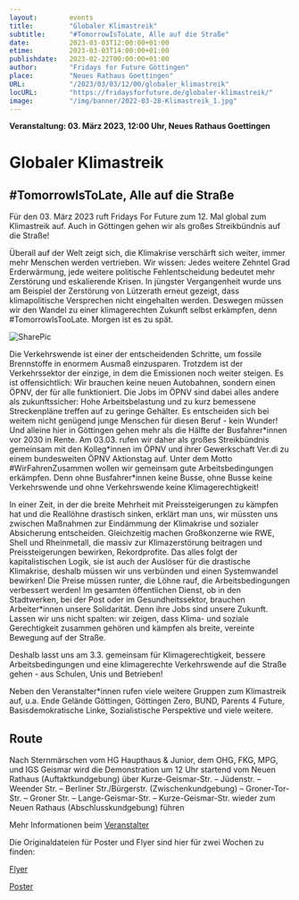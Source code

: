```yaml
---
layout:        events
title:         "Globaler Klimastreik"
subtitle:      "#TomorrowIsToLate, Alle auf die Straße"
date:          2023-03-03T12:00:00+01:00
etime:         2023-03-03T14:00:00+01:00
publishdate:   2023-02-22T00:00:00+01:00
author:        "Fridays for Future Göttingen"
place:         "Neues Rathaus Goettingen"
URL:           "/2023/03/03/12/00/globaler_klimastreik"
locURL:        "https://fridaysforfuture.de/globaler-klimastreik/"
image:         "/img/banner/2022-03-28-Klimastreik_1.jpg"
---
```


**Veranstaltung: 03. März 2023, 12:00 Uhr, Neues Rathaus Goettingen**

Globaler Klimastreik
===========

\#TomorrowIsToLate, Alle auf die Straße
-----------
Für den 03. März 2023 ruft Fridays For Future zum 12. Mal global zum Klimastreik auf. Auch in Göttingen gehen wir als großes Streikbündnis auf die Straße!

Überall auf der Welt zeigt sich, die Klimakrise verschärft sich weiter, immer mehr Menschen werden vertrieben. Wir wissen: Jedes weitere Zehntel Grad Erderwärmung, jede weitere politische Fehlentscheidung bedeutet mehr Zerstörung und eskalierende Krisen. In jüngster Vergangenheit wurde uns am Beispiel der Zerstörung von Lützerath erneut gezeigt, dass klimapolitische Versprechen nicht eingehalten werden. Deswegen müssen wir den Wandel zu einer klimagerechten Zukunft selbst erkämpfen, denn #TomorrowIsTooLate. Morgen ist es zu spät.

![SharePic](/img/event/2023-03-03-Sharepic_Klimastreik.png)

Die Verkehrswende ist einer der entscheidenden Schritte, um fossile Brennstoffe in enormem Ausmaß einzusparen. Trotzdem ist der Verkehrssektor der einzige, in dem die Emissionen noch weiter steigen. Es ist offensichtlich: Wir brauchen keine neuen Autobahnen, sondern einen ÖPNV, der für alle funktioniert. Die Jobs im ÖPNV sind dabei alles andere als zukunftssicher: Hohe Arbeitsbelastung und zu kurz bemessene Streckenpläne treffen auf zu geringe Gehälter. Es entscheiden sich bei weitem nicht genügend junge Menschen für diesen Beruf - kein Wunder! Und alleine hier in Göttingen gehen mehr als die Hälfte der
Busfahrer\*innen vor 2030 in Rente. Am 03.03. rufen wir daher als großes Streikbündnis gemeinsam mit den
Kolleg\*innen im ÖPNV und ihrer Gewerkschaft Ver.di zu einem bundesweiten ÖPNV Aktionstag auf. Unter dem Motto #WirFahrenZusammen wollen wir gemeinsam gute Arbeitsbedingungen erkämpfen. Denn ohne
Busfahrer\*innen keine Busse, ohne Busse keine Verkehrswende und ohne Verkehrswende keine Klimagerechtigkeit!

In einer Zeit, in der die breite Mehrheit mit Preissteigerungen zu kämpfen hat und die Reallöhne drastisch sinken, erklärt man uns, wir müssten uns zwischen Maßnahmen zur Eindämmung der Klimakrise und sozialer Absicherung entscheiden. Gleichzeitig machen Großkonzerne wie RWE, Shell und Rheinmetall, die massiv zur Klimazerstörung beitragen und Preissteigerungen bewirken, Rekordprofite. Das alles folgt der kapitalistischen Logik, sie ist auch der Auslöser für die drastische Klimakrise, deshalb müssen wir uns verbünden und einen Systemwandel bewirken! Die Preise müssen runter, die Löhne rauf, die Arbeitsbedingungen verbessert werden! Im gesamten öffentlichen Dienst, ob in den Stadtwerken, bei der Post oder im Gesundheitssektor, brauchen
Arbeiter\*innen unsere Solidarität. Denn ihre Jobs sind unsere Zukunft. Lassen wir uns nicht spalten: wir zeigen, dass Klima- und soziale Gerechtigkeit zusammen gehören und kämpfen als breite, vereinte Bewegung auf der Straße.

Deshalb lasst uns am 3.3. gemeinsam für Klimagerechtigkeit, bessere Arbeitsbedingungen und eine klimagerechte Verkehrswende auf die Straße gehen - aus Schulen, Unis und Betrieben!

Neben den Veranstalter*innen rufen viele weitere Gruppen zum Klimastreik
auf, u.a. Ende Gelände Göttingen, Göttingen Zero, BUND, Parents 4
Future, Basisdemokratische Linke, Sozialistische Perspektive und viele
weitere.


Route
------

Nach Sternmärschen vom HG Haupthaus & Junior, dem OHG, FKG, MPG, und IGS
Geismar wird die Demonstration um 12 Uhr startend vom Neuen Rathaus (Auftaktkundgebung)
über Kurze-Geismar-Str. – Jüdenstr. – Weender Str. – Berliner Str./Bürgerstr. (Zwischenkundgebung) – Groner-Tor-Str. – Groner Str. – Lange-Geismar-Str. – Kurze-Geismar-Str.
wieder zum Neuen Rathaus (Abschlusskundgebung) führen



Mehr Informationen beim [Veranstalter](https://fridaysforfuture.de/globaler-klimastreik/)

Die Originaldateien für Poster und Flyer sind hier für zwei Wochen zu
finden:

[Flyer](/img/event/2023-03-03-Flyer_Klimastreik.pdf)

[Poster](/img/event/2023-03-03-Poster_Klimastreik.pdf) 